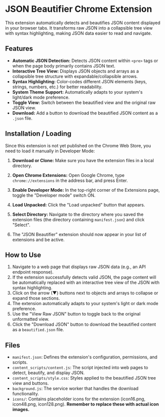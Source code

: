 # JSON Beautifier Chrome Extension

This extension automatically detects and beautifies JSON content displayed in your browser tabs. It transforms raw JSON into a collapsible tree view with syntax highlighting, making JSON data easier to read and navigate.

## Features

*   **Automatic JSON Detection:** Detects JSON content within `<pre>` tags or when the page body primarily contains JSON text.
*   **Interactive Tree View:** Displays JSON objects and arrays as a collapsible tree structure with expandable/collapsible arrows.
*   **Syntax Highlighting:** Color-codes different JSON elements (keys, strings, numbers, etc.) for better readability.
*   **System Theme Support:** Automatically adapts to your system's light/dark mode preference.
*   **Toggle View:** Switch between the beautified view and the original raw JSON view.
*   **Download:** Add a button to download the beautified JSON content as a `.json` file.

## Installation / Loading

Since this extension is not yet published on the Chrome Web Store, you need to load it manually in Developer Mode:

1.  **Download or Clone:** Make sure you have the extension files in a local directory.
2.  **Open Chrome Extensions:** Open Google Chrome, type `chrome://extensions` in the address bar, and press Enter.
3.  **Enable Developer Mode:** In the top-right corner of the Extensions page, toggle the "Developer mode" switch ON.
4.  **Load Unpacked:** Click the "Load unpacked" button that appears.
5.  **Select Directory:** Navigate to the directory where you saved the extension files (the directory containing `manifest.json`) and click "Select".

6.  The "JSON Beautifier" extension should now appear in your list of extensions and be active.

## How to Use

1.  Navigate to a web page that displays raw JSON data (e.g., an API endpoint response).
2.  If the extension successfully detects valid JSON, the page content will be automatically replaced with an interactive tree view of the JSON with syntax highlighting.
3.  Click on the arrow (▼) buttons next to objects and arrays to collapse or expand those sections.
4.  The extension automatically adapts to your system's light or dark mode preference.
5.  Use the "View Raw JSON" button to toggle back to the original unformatted view.
6.  Click the "Download JSON" button to download the beautified content as a `beautified.json` file.

## Files

*   `manifest.json`: Defines the extension's configuration, permissions, and scripts.
*   `content_scripts/content.js`: The script injected into web pages to detect, beautify, and display JSON.
*   `content_scripts/style.css`: Styles applied to the beautified JSON tree view and buttons.
*   `background.js`: The service worker that handles the download functionality.
*   `icons/`: Contains placeholder icons for the extension (icon16.png, icon48.png, icon128.png). **Remember to replace these with actual icon images.** 